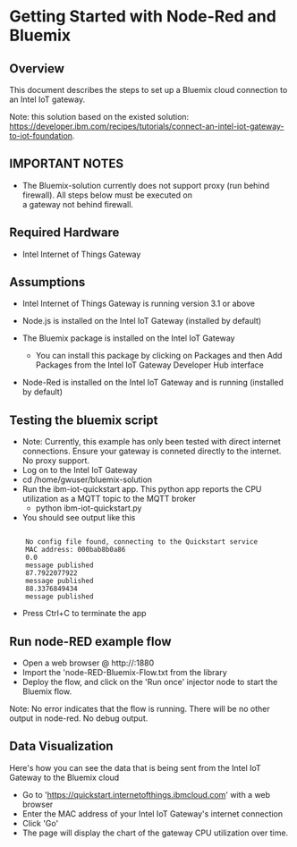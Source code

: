 # Getting Started with Node-Red and Bluemix #
<cr>

## Overview ##

This document describes the steps to set up a Bluemix cloud connection to an Intel IoT gateway.
	
Note: this solution based on the existed solution: https://developer.ibm.com/recipes/tutorials/connect-an-intel-iot-gateway-to-iot-foundation.
	
## IMPORTANT NOTES ##
	
* The Bluemix-solution currently does not support proxy (run behind firewall).  All steps below must be executed on  
  a gateway not behind firewall.
  
## Required Hardware ##

-   Intel Internet of Things Gateway


## Assumptions ##


-   Intel Internet of Things Gateway is running version 3.1 or above

-   Node.js is installed on the Intel IoT Gateway (installed by default)

-   The Bluemix package is installed on the Intel IoT Gateway
	- You can install this package by clicking on Packages and then Add Packages from the Intel IoT Gateway Developer Hub interface

-   Node-Red is installed on the Intel IoT Gateway and is running (installed by default)


## Testing the bluemix script ##
	
-	Note: Currently, this example has only been tested with direct internet connections.  Ensure your gateway is conneted directly to the internet.  No proxy support.
-	Log on to the Intel IoT Gateway	
-	cd /home/gwuser/bluemix-solution
-	Run the ibm-iot-quickstart app.  This python app reports the CPU utilization as a MQTT topic to the MQTT broker
	-	python ibm-iot-quickstart.py
-	You should see output like this

```

	No config file found, connecting to the Quickstart service
	MAC address: 000bab8b0a86
	0.0
	message published
	87.7922077922
	message published
	88.3376849434
	message published

```

-	Press Ctrl+C to terminate the app 

## Run node-RED example flow ##

- Open a web browser @ http://<gw-ipaddr>:1880
- Import the 'node-RED-Bluemix-Flow.txt from the library 
- Deploy the flow, and click on the 'Run once' injector node to start the Bluemix flow.
   	
Note: No error indicates that the flow is running.  There will be no other output in node-red.  No debug output.

## Data Visualization ##
Here's how you can see the data that is being sent from the Intel IoT Gateway to the Bluemix cloud

- Go to 'https://quickstart.internetofthings.ibmcloud.com' with a web browser
- Enter the MAC address of your Intel IoT Gateway's internet connection
- Click 'Go'
- The page will display the chart of the gateway CPU utilization over time.
